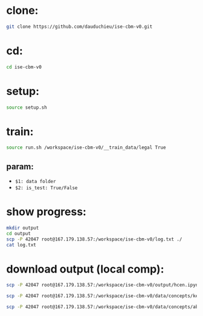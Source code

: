 # clone:
```bash
git clone https://github.com/dauduchieu/ise-cbm-v0.git
```

# cd:
```bash
cd ise-cbm-v0
```

# setup:
```bash
source setup.sh
```

# train:
```bash
source run.sh /workspace/ise-cbm-v0/__train_data/legal True
```

## param:
- ``` $1: data folder ```
- ``` $2: is_test: True/False ```

# show progress:
```bash
mkdir output
cd output
scp -P 42047 root@167.179.138.57:/workspace/ise-cbm-v0/log.txt ./
cat log.txt
```

# download output (local comp):
```bash
scp -P 42047 root@167.179.138.57:/workspace/ise-cbm-v0/output/hcen.ipynb ./
```
```bash
scp -P 42047 root@167.179.138.57:/workspace/ise-cbm-v0/data/concepts/keyword_concepts.json ./
```
```bash
scp -P 42047 root@167.179.138.57:/workspace/ise-cbm-v0/data/concepts/abstract_concepts.json ./
```
